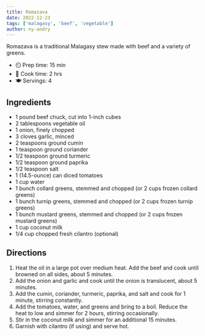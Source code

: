 ```yaml
---
title: Romazava
date: 2022-12-23
tags: ['malagasy', 'beef', 'vegetable']
author: ny-andry
---
```


Romazava is a traditional Malagasy stew made with beef and a variety of greens.

- ⏲️ Prep time: 15 min
- 🍳 Cook time: 2 hrs
- 🍽️ Servings: 4

## Ingredients

- 1 pound beef chuck, cut into 1-inch cubes
- 2 tablespoons vegetable oil
- 1 onion, finely chopped
- 3 cloves garlic, minced
- 2 teaspoons ground cumin
- 1 teaspoon ground coriander
- 1/2 teaspoon ground turmeric
- 1/2 teaspoon ground paprika
- 1/2 teaspoon salt
- 1 (14.5-ounce) can diced tomatoes
- 1 cup water
- 1 bunch collard greens, stemmed and chopped (or 2 cups frozen collard greens)
- 1 bunch turnip greens, stemmed and chopped (or 2 cups frozen turnip greens)
- 1 bunch mustard greens, stemmed and chopped (or 2 cups frozen mustard greens)
- 1 cup coconut milk
- 1/4 cup chopped fresh cilantro (optional)

## Directions

1. Heat the oil in a large pot over medium heat. Add the beef and cook until browned on all sides, about 5 minutes.
2. Add the onion and garlic and cook until the onion is translucent, about 5 minutes.
3. Add the cumin, coriander, turmeric, paprika, and salt and cook for 1 minute, stirring constantly.
4. Add the tomatoes, water, and greens and bring to a boil. Reduce the heat to low and simmer for 2 hours, stirring occasionally.
5. Stir in the coconut milk and simmer for an additional 15 minutes.
6. Garnish with cilantro (if using) and serve hot.
